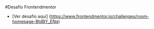 #Desafío Frontendmentor
- [Ver desafío aquí] (https://www.frontendmentor.io/challenges/room-homepage-BtdBY_ENq)